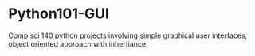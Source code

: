 # Python101-GUI
Comp sci 140 python projects involving simple graphical user interfaces, object oriented approach with inhertiance.
